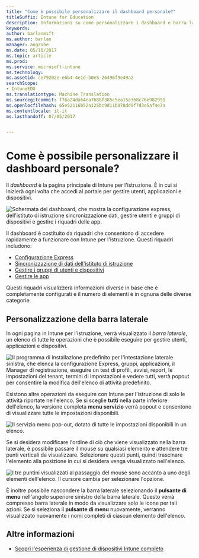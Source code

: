 ```yaml
---
title: "Come è possibile personalizzare il dashboard personale?"
titleSuffix: Intune for Education
description: Informazioni su come personalizzare i dashboard e barra laterale in Intune per l'istruzione.
keywords: 
author: barlanmsft
ms.author: barlan
manager: angrobe
ms.date: 05/10/2017
ms.topic: article
ms.prod: 
ms.service: microsoft-intune
ms.technology: 
ms.assetid: ce79202e-e6b4-4e1d-b0e5-26496f9e49a2
searchScope:
- IntuneEDU
ms.translationtype: Machine Translation
ms.sourcegitcommit: f76a24da64ea7688f385c5ea15a368c76e982951
ms.openlocfilehash: 65e52116b52a125bc9d11b878dd9f7d3e5af4e7a
ms.contentlocale: it-it
ms.lasthandoff: 07/05/2017


---
```


# <a name="how-do-i-customize-my-dashboard"></a>Come è possibile personalizzare il dashboard personale?

Il _dashboard_ è la pagina principale di Intune per l'istruzione. È in cui si inizierà ogni volta che accedi al portale per gestire utenti, applicazioni e dispositivi.

  ![Schermata del dashboard, che mostra la configurazione express, dell'istituto di istruzione sincronizzazione dati, gestire utenti e gruppi di dispositivi e gestire i riquadri delle app.](./media/dashboard-001-landing-page.png)

Il dashboard è costituito da riquadri che consentono di accedere rapidamente a funzionare con Intune per l'istruzione. Questi riquadri includono:

- [Configurazione Express](what-is-express-configuration.md)
- [Sincronizzazione di dati dell'istituto di istruzione](what-is-school-data-sync.md)
- [Gestire i gruppi di utenti e dispositivi](what-are-groups.md)
- [Gestire le app](how-to-add-apps.md)

Questi riquadri visualizzerà informazioni diverse in base che è completamente configurati e il numero di elementi è in ognuna delle diverse categorie.

## <a name="how-do-i-customize-the-sidebar"></a>Personalizzazione della barra laterale

In ogni pagina in Intune per l'istruzione, verrà visualizzato il _barra laterale_, un elenco di tutte le operazioni che è possibile eseguire per gestire utenti, applicazioni e dispositivi.

  ![Il programma di installazione predefinito per l'intestazione laterale sinistra, che elenca la configurazione Express, gruppi, applicazioni, il Manager di registrazione, eseguire un test di profili, avvisi, report, le impostazioni del tenant, termini di impostazioni e vedere tutti, verrà popout per consentire la modifica dell'elenco di attività predefinito.](./media/dashboard-002-left-sidebar-list.png)

Esistono altre operazioni da eseguire con Intune per l'istruzione di solo le attività riportate nell'elenco. Se si sceglie **tutti** nella parte inferiore dell'elenco, la versione completa **menu servizio** verrà popout e consentono di visualizzare tutte le impostazioni disponibili.

  ![Il servizio menu pop-out, dotato di tutte le impostazioni disponibili in un elenco.](./media/dashboard-003-change-sidebar-popout.png)

Se si desidera modificare l'ordine di ciò che viene visualizzato nella barra laterale, è possibile passare il mouse su qualsiasi elemento e attendere tre punti verticali da visualizzare. Selezionare questi punti, quindi trascinare l'elemento alla posizione in cui si desidera venga visualizzato nell'elenco.

  ![I tre puntini visualizzati al passaggio del mouse sono accanto a uno degli elementi dell'elenco. Il cursore cambia per selezionare l'opzione.](./media/dashboard-004-editing-sidebar.png)

È inoltre possibile nascondere la barra laterale selezionando il __pulsante di menu__ nell'angolo superiore sinistro della barra laterale. Questo verrà compresso barra laterale in modo da visualizzare solo le icone per tali azioni. Se si seleziona il __pulsante di menu__ nuovamente, verranno visualizzato nuovamente i nomi completi di ciascun elemento dell'elenco.  

## <a name="find-out-more"></a>Altre informazioni

- [Scopri l'esperienza di gestione di dispositivi Intune completo](https://docs.microsoft.com/intune/understand-explore/introduction-to-microsoft-intune)


